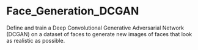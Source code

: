 # Face_Generation_DCGAN
Define and train a Deep Convolutional Generative Adversarial Network (DCGAN) on a dataset of faces to generate new images of faces that look as realistic as possible.
